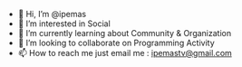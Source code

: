 - 👋 Hi, I’m @ipemas
- 👀 I’m interested in Social
- 🌱 I’m currently learning about Community & Organization
- 💞️ I’m looking to collaborate on Programming Activity
- 📫 How to reach me just email me : ipemastv@gmail.com

<!---
ipemas/ipemas is a ✨ special ✨ repository because its `README.md` (this file) appears on your GitHub profile.
You can click the Preview link to take a look at your changes.
--->

